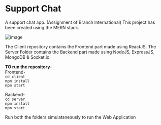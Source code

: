 # Support Chat
 A support chat app. (Assignment of Branch International)
 This project has been created using the MERN stack.

 
 ![image](https://github.com/harshkumar0077/Branch-International-CS-Messaging-App/assets/77497612/243b4a77-5e8e-4ecf-9f28-439d1cd30c59)

The Client repository contains the Frontend part made using ReactJS.
The Server Folder contains the Backend part made using NodeJS, ExpressJS, MongoDB & Socket.io

**TO run the repository**-
<br/>
Frontend-
<br/>
```cd client```
<br/>
```npm install```
<br/>
```npm start```
<br/>

Backend-
<br/>
```cd server```
<br/>
```npm install```
<br/>
```npm start```
<br/>

Run both the folders simulataneously to run the Web Application
